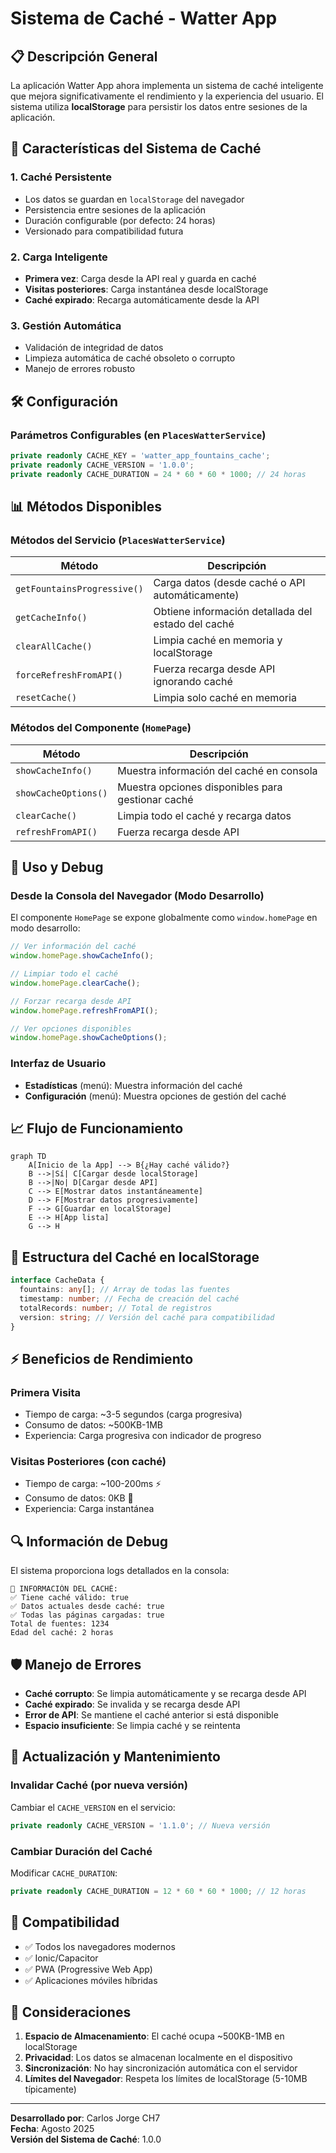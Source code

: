 # Sistema de Caché - Watter App

## 📋 Descripción General

La aplicación Watter App ahora implementa un sistema de caché inteligente que mejora significativamente el rendimiento y la experiencia del usuario. El sistema utiliza **localStorage** para persistir los datos entre sesiones de la aplicación.

## 🚀 Características del Sistema de Caché

### 1. **Caché Persistente**

- Los datos se guardan en `localStorage` del navegador
- Persistencia entre sesiones de la aplicación
- Duración configurable (por defecto: 24 horas)
- Versionado para compatibilidad futura

### 2. **Carga Inteligente**

- **Primera vez**: Carga desde la API real y guarda en caché
- **Visitas posteriores**: Carga instantánea desde localStorage
- **Caché expirado**: Recarga automáticamente desde la API

### 3. **Gestión Automática**

- Validación de integridad de datos
- Limpieza automática de caché obsoleto o corrupto
- Manejo de errores robusto

## 🛠️ Configuración

### Parámetros Configurables (en `PlacesWatterService`)

```typescript
private readonly CACHE_KEY = 'watter_app_fountains_cache';
private readonly CACHE_VERSION = '1.0.0';
private readonly CACHE_DURATION = 24 * 60 * 60 * 1000; // 24 horas
```

## 📊 Métodos Disponibles

### Métodos del Servicio (`PlacesWatterService`)

| Método                      | Descripción                                        |
| --------------------------- | -------------------------------------------------- |
| `getFountainsProgressive()` | Carga datos (desde caché o API automáticamente)    |
| `getCacheInfo()`            | Obtiene información detallada del estado del caché |
| `clearAllCache()`           | Limpia caché en memoria y localStorage             |
| `forceRefreshFromAPI()`     | Fuerza recarga desde API ignorando caché           |
| `resetCache()`              | Limpia solo caché en memoria                       |

### Métodos del Componente (`HomePage`)

| Método               | Descripción                                       |
| -------------------- | ------------------------------------------------- |
| `showCacheInfo()`    | Muestra información del caché en consola          |
| `showCacheOptions()` | Muestra opciones disponibles para gestionar caché |
| `clearCache()`       | Limpia todo el caché y recarga datos              |
| `refreshFromAPI()`   | Fuerza recarga desde API                          |

## 🔧 Uso y Debug

### Desde la Consola del Navegador (Modo Desarrollo)

El componente `HomePage` se expone globalmente como `window.homePage` en modo desarrollo:

```javascript
// Ver información del caché
window.homePage.showCacheInfo();

// Limpiar todo el caché
window.homePage.clearCache();

// Forzar recarga desde API
window.homePage.refreshFromAPI();

// Ver opciones disponibles
window.homePage.showCacheOptions();
```

### Interfaz de Usuario

- **Estadísticas** (menú): Muestra información del caché
- **Configuración** (menú): Muestra opciones de gestión del caché

## 📈 Flujo de Funcionamiento

```mermaid
graph TD
    A[Inicio de la App] --> B{¿Hay caché válido?}
    B -->|Sí| C[Cargar desde localStorage]
    B -->|No| D[Cargar desde API]
    C --> E[Mostrar datos instantáneamente]
    D --> F[Mostrar datos progresivamente]
    F --> G[Guardar en localStorage]
    E --> H[App lista]
    G --> H
```

## 💾 Estructura del Caché en localStorage

```typescript
interface CacheData {
  fountains: any[]; // Array de todas las fuentes
  timestamp: number; // Fecha de creación del caché
  totalRecords: number; // Total de registros
  version: string; // Versión del caché para compatibilidad
}
```

## ⚡ Beneficios de Rendimiento

### Primera Visita

- Tiempo de carga: ~3-5 segundos (carga progresiva)
- Consumo de datos: ~500KB-1MB
- Experiencia: Carga progresiva con indicador de progreso

### Visitas Posteriores (con caché)

- Tiempo de carga: ~100-200ms ⚡
- Consumo de datos: 0KB 💾
- Experiencia: Carga instantánea

## 🔍 Información de Debug

El sistema proporciona logs detallados en la consola:

```
💾 INFORMACIÓN DEL CACHÉ:
✅ Tiene caché válido: true
✅ Datos actuales desde caché: true
✅ Todas las páginas cargadas: true
Total de fuentes: 1234
Edad del caché: 2 horas
```

## 🛡️ Manejo de Errores

- **Caché corrupto**: Se limpia automáticamente y se recarga desde API
- **Caché expirado**: Se invalida y se recarga desde API
- **Error de API**: Se mantiene el caché anterior si está disponible
- **Espacio insuficiente**: Se limpia caché y se reintenta

## 🔄 Actualización y Mantenimiento

### Invalidar Caché (por nueva versión)

Cambiar el `CACHE_VERSION` en el servicio:

```typescript
private readonly CACHE_VERSION = '1.1.0'; // Nueva versión
```

### Cambiar Duración del Caché

Modificar `CACHE_DURATION`:

```typescript
private readonly CACHE_DURATION = 12 * 60 * 60 * 1000; // 12 horas
```

## 📱 Compatibilidad

- ✅ Todos los navegadores modernos
- ✅ Ionic/Capacitor
- ✅ PWA (Progressive Web App)
- ✅ Aplicaciones móviles híbridas

## 🚨 Consideraciones

1. **Espacio de Almacenamiento**: El caché ocupa ~500KB-1MB en localStorage
2. **Privacidad**: Los datos se almacenan localmente en el dispositivo
3. **Sincronización**: No hay sincronización automática con el servidor
4. **Límites del Navegador**: Respeta los límites de localStorage (5-10MB típicamente)

---

**Desarrollado por**: Carlos Jorge CH7  
**Fecha**: Agosto 2025  
**Versión del Sistema de Caché**: 1.0.0
